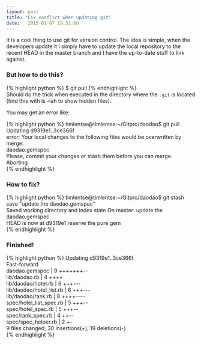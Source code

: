 ```yaml
---
layout: post
title: "Fix conflict when updating git"
date:   2015-01-07 19:31:00
---
```


It is a cool thing to use git for version control. The idea is simple, when the developers update it I simply have to update 
the local repository to the recent HEAD in the master branch and I have the up-to-date stuff to link against.

<h3>But how to do this?</h3>   

{% highlight python %}
$ git pull
{% endhighlight %}    
Should do the trick when executed in the directory where the `.git` is located (find this with ls -lah to show hidden files).

You may get an error like: 

{% highlight python %}
timlentse@timlentse:~/Gitpro/daodao$ git pull   
Updating d9319e1..3ce366f   
error: Your local changes to the following files would be overwritten by merge:   
	daodao.gemspec   
Please, commit your changes or stash them before you can merge.   
Aborting      
{% endhighlight %}  
<h3>How to fix?</h3>   

{% highlight python %}
timlentse@timlentse:~/Gitpro/daodao$ git stash save "update the daodao.gemspec"   
Saved working directory and index state On master: update the daodao.gemspec   
HEAD is now at d9319e1 reserve the pure gem   
{% endhighlight %}    

<h3>Finished!</h3>       

{% highlight python %}
Updating d9319e1..3ce366f   
Fast-forward   
 daodao.gemspec           | 9 +++++++--   
 lib/daodao.rb            | 4 ++++   
 lib/daodao/hotel.rb      | 6 +++---   
 lib/daodao/hotel_list.rb | 6 +++---   
 lib/daodao/rank.rb       | 8 ++++----   
 spec/hotel_list_spec.rb  | 5 +++--   
 spec/hotel_spec.rb       | 5 +++--   
 spec/rank_spec.rb        | 4 ++--   
 spec/spec_helper.rb      | 2 +-   
 9 files changed, 30 insertions(+), 19 deletions(-)   
{% endhighlight %}  

